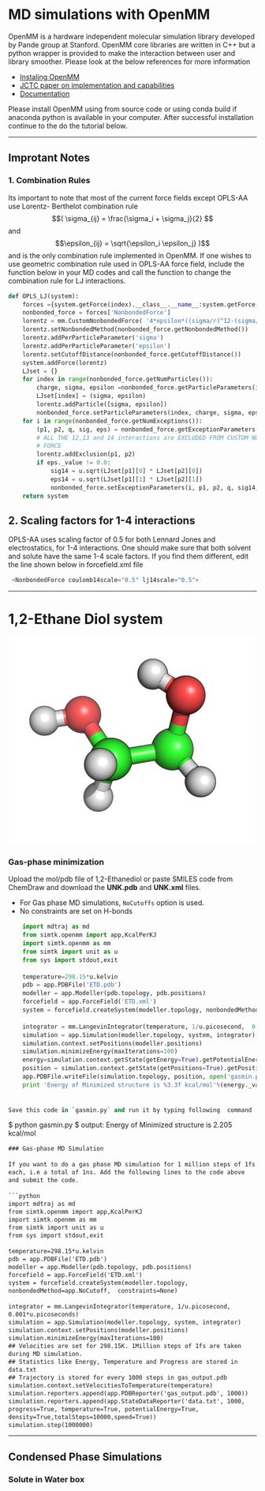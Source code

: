 # MD simulations with OpenMM

OpenMM is a hardware independent molecular simulation library developed by Pande group at Stanford. OpenMM core libraries are written in C++ but a python wrapper is provided to make the interaction between user and library smoother. Please look at the below references for more information

* [Instaling OpenMM](http://docs.openmm.org/7.0.0/userguide/application.html#installing-openmm)
* [JCTC paper on implementation and capabilities](http://pubs.acs.org/doi/abs/10.1021/ct300857j) 
* [Documentation](http://openmm.org/documentation.html) 

Please install OpenMM using from source code or using conda build if anaconda python is available in your computer. After successful installation continue to the do the tutorial below.

---

## Improtant Notes

### 1. Combination Rules

Its important to note that most of the current force fields except OPLS-AA use Lorentz- Berthelot combination rule $$( \sigma_{ij} = \frac{\sigma_i + \sigma_j}{2} $$ and $$\epsilon_{ij} = \sqrt{\epsilon_i \epsilon_j} )$$ and is the only combination rule implemented in OpenMM. If one wishes to use geometric combination rule used in OPLS-AA force field, include the function below in your MD codes and call the function to change the combination rule for LJ interactions.

```python
def OPLS_LJ(system):
    forces ={system.getForce(index).__class__.__name__:system.getForce(index) for index in range(system.getNumForces())}
    nonbonded_force = forces['NonbondedForce']
    lorentz = mm.CustomNonbondedForce( '4*epsilon*((sigma/r)^12-(sigma/r)^6); sigma=sqrt(sigma1*sigma2); epsilon=sqrt(epsilon1*epsilon2)')
    lorentz.setNonbondedMethod(nonbonded_force.getNonbondedMethod())
    lorentz.addPerParticleParameter('sigma')
    lorentz.addPerParticleParameter('epsilon')
    lorentz.setCutoffDistance(nonbonded_force.getCutoffDistance())
    system.addForce(lorentz)
    LJset = {}
    for index in range(nonbonded_force.getNumParticles()):
        charge, sigma, epsilon =nonbonded_force.getParticleParameters(index)
        LJset[index] = (sigma, epsilon)
        lorentz.addParticle([sigma, epsilon])
        nonbonded_force.setParticleParameters(index, charge, sigma, epsilon * 0)
    for i in range(nonbonded_force.getNumExceptions()):
        (p1, p2, q, sig, eps) = nonbonded_force.getExceptionParameters(i)
        # ALL THE 12,13 and 14 interactions are EXCLUDED FROM CUSTOM NONBONDED
        # FORCE
        lorentz.addExclusion(p1, p2)
        if eps._value != 0.0:
            sig14 = u.sqrt(LJset[p1][0] * LJset[p2][0])
            eps14 = u.sqrt(LJset[p1][1] * LJset[p2][1])
            nonbonded_force.setExceptionParameters(i, p1, p2, q, sig14, eps)
    return system
```

## 2. Scaling factors for 1-4 interactions

OPLS-AA uses scaling factor of 0.5 for both Lennard Jones and electrostatics, for 1-4 interactions. One should make sure that both solvent and solute have the same 1-4 scale factors. If you find them different, edit the line shown below in forcefield.xml file

```python
 <NonbondedForce coulomb14scale="0.5" lj14scale="0.5">

```

---

# 1,2-Ethane Diol system

![](test.png)

### Gas-phase minimization

Upload the mol\/pdb file of 1,2-Ethanediol or paste SMILES code from ChemDraw and download the **UNK.pdb** and **UNK.xml** files.

* For Gas phase MD simulations, `NoCutoffs` option is used.
* No constraints are set on H-bonds

```python
    import mdtraj as md
    from simtk.openmm import app,KcalPerKJ
    import simtk.openmm as mm
    from simtk import unit as u
    from sys import stdout,exit

    temperature=298.15*u.kelvin
    pdb = app.PDBFile('ETD.pdb')
    modeller = app.Modeller(pdb.topology, pdb.positions)
    forcefield = app.ForceField('ETD.xml')
    system = forcefield.createSystem(modeller.topology, nonbondedMethod=app.NoCutoff,  constraints=None)

    integrator = mm.LangevinIntegrator(temperature, 1/u.picosecond,  0.001*u.picoseconds)
    simulation = app.Simulation(modeller.topology, system, integrator)
    simulation.context.setPositions(modeller.positions)
    simulation.minimizeEnergy(maxIterations=100)
    energy=simulation.context.getState(getEnergy=True).getPotentialEnergy()
    position = simulation.context.getState(getPositions=True).getPositions()
    app.PDBFile.writeFile(simulation.topology, position, open('gasmin.pdb', 'w'))
    print 'Energy of Minimized structure is %3.3f kcal/mol'%(energy._value*KcalPerKJ)


Save this code in `gasmin.py` and run it by typing following  command

```

$ python gasmin.py 
$ output: Energy of Minimized structure is 2.205 kcal\/mol


    ### Gas-phase MD Simulation

    If you want to do a gas phase MD simulation for 1 million steps of 1fs each, i.e a total of 1ns. Add the following lines to the code above and submit the code.

    ```python
    import mdtraj as md
    from simtk.openmm import app,KcalPerKJ
    import simtk.openmm as mm
    from simtk import unit as u
    from sys import stdout,exit

    temperature=298.15*u.kelvin
    pdb = app.PDBFile('ETD.pdb')
    modeller = app.Modeller(pdb.topology, pdb.positions)
    forcefield = app.ForceField('ETD.xml')
    system = forcefield.createSystem(modeller.topology, nonbondedMethod=app.NoCutoff,  constraints=None)

    integrator = mm.LangevinIntegrator(temperature, 1/u.picosecond,  0.001*u.picoseconds)
    simulation = app.Simulation(modeller.topology, system, integrator)
    simulation.context.setPositions(modeller.positions)
    simulation.minimizeEnergy(maxIterations=100)
    ## Velocities are set for 298.15K. 1Million steps of 1fs are taken during MD simulation. 
    ## Statistics like Energy, Temperature and Progress are stored in data.txt
    ## Trajectory is stored for every 1000 steps in gas_output.pdb
    simulation.context.setVelocitiesToTemperature(temperature)
    simulation.reporters.append(app.PDBReporter('gas_output.pdb', 1000))
    simulation.reporters.append(app.StateDataReporter('data.txt', 1000, progress=True, temperature=True, potentialEnergy=True, density=True,totalSteps=10000,speed=True))
    simulation.step(1000000)

---

## Condensed Phase Simulations

### Solute in Water box

